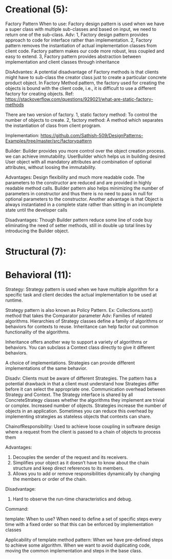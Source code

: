 # Creational (5):
Factory Pattern
When to use:
Factory design pattern is used when we have a super class with multiple sub-classes and based on input, we need to return one of the sub-class. 
Adv: 
1, Factory design pattern provides approach to code for interface rather than implementation.
2, Factory pattern removes the instantiation of actual implementation classes from client code. Factory pattern makes our code more robust, less coupled and easy to extend. 
3, Factory pattern provides abstraction between implementation and client classes through inheritance

DisAdvantes:
A potential disadvantage of Factory methods is that clients might have to sub-class the creator class just to create a particular concrete product object.
In Factory Method pattern, the factory used for creating the objects is bound with the client code, i.e., it is difficult to use a different factory for creating objects.
 Ref: https://stackoverflow.com/questions/929021/what-are-static-factory-methods

 There are two version of factory.
 1, static factory method: To control the number of objects to create.
 2, factory method: A method which separates the instantiation of class from client program.

Implementation: https://github.com/Sathish-509/DesignPatterns-Examples/tree/master/src/factorypattern

Builder: Builder provides you more control over the object creation process. we can achieve immutability.
UserBuilder which helps us in building desired User object with all mandatory attributes and combination of optional attributes, without loosing the immutability.

Advantages:
Design flexibility and much more readable code.
The parameters to the constructor are reduced and are provided in highly readable method calls.
Builder pattern also helps minimizing the number of parameters in constructor and thus there is no need to pass in null for optional parameters to the constructor.
Another advantage is that Object is always instantiated in a complete state rather than sitting in an incomplete state until the developer calls 

Disadvantages:
Though Builder pattern reduce some line of code buy eliminating the need of setter methods, still in double up total lines by introducing the Builder object. 
# Structural (7):
# Behavioral (11):
Strategy:
Strategy pattern is used when we have multiple algorithm for a specific task and client decides the actual implementation to be used at runtime.

Strategy pattern is also known as Policy Pattern.
Ex: Collections.sort() method that takes the Comparator parameter
Adv:
Families of related algorithms. Hierarchies of Strategy classes define a family of algorithms or behaviors for contexts to reuse. Inheritance can help factor out common functionality of the algorithms.

Inheritance offers another way to support a variety of algorithms or behaviors. You can subclass a Context class directly to give it different behaviors.

A choice of implementations. Strategies can provide different implementations of the same behavior.

Disadv:
Clients must be aware of different Strategies. The pattern has a potential drawback in that a client must understand how Strategies differ before it can select the appropriate one.
Communication overhead between Strategy and Context. The Strategy interface is shared by all ConcreteStrategy classes whether the algorithms they implement are trivial or complex.
Increased number of objects. Strategies increase the number of objects in an application. Sometimes you can reduce this overhead by implementing strategies as stateless objects that contexts can share.

ChainofResponsibility:
Used to achieve loose coupling in software design where a request from the client is passed to a chain of objects to process them

Advantages:
1. Decouples the sender of the request and its receivers.
2. Simplifies your object as it doesn’t have to know about the chain structure and keep direct references to its members.
3. Allows you to add or remove responsibilities dynamically by changing the members or order of the chain.

Disadvantage:
1. Hard to observe the run-time characteristics and debug.

Command:

template:
When to use?
When need to define a set of specific steps every time with a fixed order so that this can be enforced by implementation classes

Applicability of template method pattern:
When we have pre-defined steps to achieve some algorithm.
When we want to avoid duplicating code, moving the common implementation and steps in the base class.

